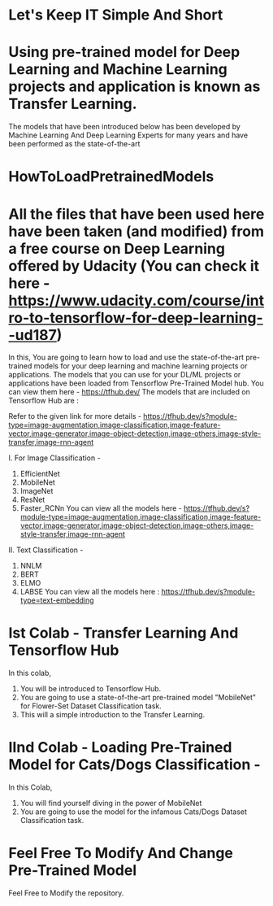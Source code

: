# Let's Keep IT Simple And Short
# Using pre-trained model for Deep Learning and Machine Learning projects and application is known as Transfer Learning.
The models that have been introduced below has been developed by Machine Learning And Deep Learning Experts for many years and have been performed as the state-of-the-art 
# HowToLoadPretrainedModels
# All the files that have been used here have been taken (and modified) from a free course on Deep Learning offered by Udacity (You can check it here - https://www.udacity.com/course/intro-to-tensorflow-for-deep-learning--ud187)
In this,
You are going to learn how to load and use the state-of-the-art pre-trained models for your deep learning and machine learning projects or applications.
The models that you can use for your DL/ML projects or applications have been loaded from Tensorflow Pre-Trained Model hub. You can view them here - https://tfhub.dev/
The models that are included on Tensorflow Hub are :

Refer to the  given link for  more details - https://tfhub.dev/s?module-type=image-augmentation,image-classification,image-feature-vector,image-generator,image-object-detection,image-others,image-style-transfer,image-rnn-agent


I. For Image Classification - 
1. EfficientNet
2. MobileNet
3. ImageNet
4. ResNet
5. Faster_RCNn
You can view all the models here - https://tfhub.dev/s?module-type=image-augmentation,image-classification,image-feature-vector,image-generator,image-object-detection,image-others,image-style-transfer,image-rnn-agent

II. Text Classification - 
1. NNLM
2. BERT
3. ELMO
4. LABSE
You can view all the models here : https://tfhub.dev/s?module-type=text-embedding

# Ist Colab - Transfer Learning And Tensorflow Hub
In this colab,
1. You will be introduced to Tensorflow Hub.
2. You are going to use a state-of-the-art pre-trained model "MobileNet" for Flower-Set Dataset Classification task.
3. This will a simple introduction to the Transfer Learning.

# IInd Colab - Loading Pre-Trained Model for Cats/Dogs Classification - 
In this Colab, 
1. You will find yourself diving in the power of MobileNet
2. You are going to use the model for the infamous Cats/Dogs Dataset Classification task.

# Feel Free To Modify And Change Pre-Trained Model

Feel Free to Modify the repository.
